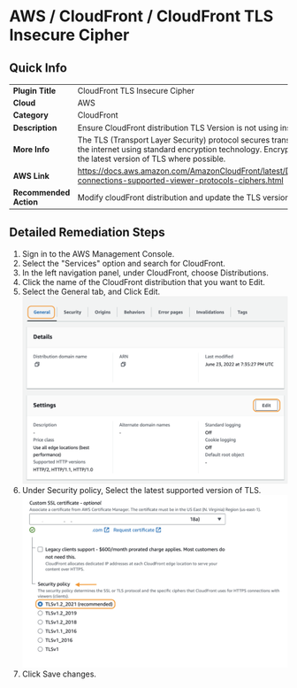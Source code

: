 # AWS / CloudFront / CloudFront TLS Insecure Cipher

## Quick Info

| | |
|-|-|
| **Plugin Title** | CloudFront TLS Insecure Cipher |
| **Cloud** | AWS |
| **Category** | CloudFront |
| **Description** | Ensure CloudFront distribution TLS Version is not using insecure cipher. |
| **More Info** | The TLS (Transport Layer Security) protocol secures transmission of data over the internet using standard encryption technology. Encryption should be set with the latest version of TLS where possible. |
| **AWS Link** | https://docs.aws.amazon.com/AmazonCloudFront/latest/DeveloperGuide/secure-connections-supported-viewer-protocols-ciphers.html |
| **Recommended Action** | Modify cloudFront distribution and update the TLS version. |

## Detailed Remediation Steps
1. Sign in to the AWS Management Console.
2. Select the "Services" option and search for CloudFront.
3. In the left navigation panel, under CloudFront, choose Distributions.
4. Click the name of the CloudFront distribution that you want to Edit.
5. Select the General tab, and Click Edit. </br> <img src="/resources/aws/cloudfront/cloudfront-tls-insecure-cipher/step5.png"/>
6. Under Security policy, Select the latest supported version of TLS.</br> <img src="/resources/aws/cloudfront/cloudfront-tls-insecure-cipher/step6.png"/>
7. Click Save changes.


